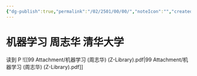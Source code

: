 ```yaml
---
{"dg-publish":true,"permalink":"/02/2501/00/00/","noteIcon":"","created":"2025-03-31T14:29","updated":"2025-07-01T13:38"}
---
```


# 机器学习 周志华 清华大学
读到 P
![[99 Attachment/机器学习 (周志华) (Z-Library).pdf\|99 Attachment/机器学习 (周志华) (Z-Library).pdf]]
